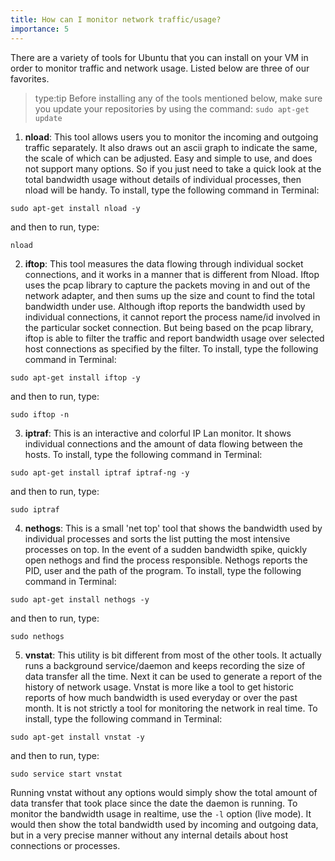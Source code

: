 ```yaml
---
title: How can I monitor network traffic/usage?
importance: 5
---
```


There are a variety of tools for Ubuntu that you can install on your VM in order to monitor traffic and network usage. Listed below are three of our favorites.
> type:tip
> Before installing any of the tools mentioned below, make sure you update your
> repositories by using the command: `sudo apt-get update`

1. **nload**: This tool allows users you to monitor the incoming and outgoing traffic separately. It also draws out an ascii graph to indicate the same, the scale of which can be adjusted. Easy and simple to use, and does not support many options. So if you just need to take a quick look at the total bandwidth usage without details of individual processes, then nload will be handy.
To install, type the following command in Terminal:
```
sudo apt-get install nload -y
```
and then to run, type:
```
nload
```
2. **iftop**: This tool measures the data flowing through individual socket connections, and it works in a manner that is different from Nload. Iftop uses the pcap library to capture the packets moving in and out of the network adapter, and then sums up the size and count to find the total bandwidth under use. Although iftop reports the bandwidth used by individual connections, it cannot report the process name/id involved in the particular socket connection. But being based on the pcap library, iftop is able to filter the traffic and report bandwidth usage over selected host connections as specified by the filter.
To install, type the following command in Terminal:
```
sudo apt-get install iftop -y
```
and then to run, type:
```
sudo iftop -n
```
3. **iptraf**: This is an interactive and colorful IP Lan monitor. It shows individual connections and the amount of data flowing between the hosts.
To install, type the following command in Terminal:
```
sudo apt-get install iptraf iptraf-ng -y
```
and then to run, type:
```
sudo iptraf
```
4. **nethogs**: This is a small 'net top' tool that shows the bandwidth used by individual processes and sorts the list putting the most intensive processes on top. In the event of a sudden bandwidth spike, quickly open nethogs and find the process responsible. Nethogs reports the PID, user and the path of the program.
To install, type the following command in Terminal:
```
sudo apt-get install nethogs -y
```
and then to run, type:
```
sudo nethogs 
```
5. **vnstat**: This utility is bit different from most of the other tools. It actually runs a background service/daemon and keeps recording the size of data transfer all the time. Next it can be used to generate a report of the history of network usage. Vnstat is more like a tool to get historic reports of how much bandwidth is used everyday or over the past month. It is not strictly a tool for monitoring the network in real time.
To install, type the following command in Terminal:
```
sudo apt-get install vnstat -y
```
and then to run, type:
```
sudo service start vnstat
```
Running vnstat without any options would simply show the total amount of data transfer that took place since the date the daemon is running. To monitor the bandwidth usage in realtime, use the `-l` option (live mode). It would then show the total bandwidth used by incoming and outgoing data, but in a very precise manner without any internal details about host connections or processes.  
